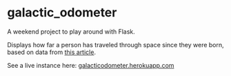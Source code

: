 # galactic_odometer
A weekend project to play around with Flask.

Displays how far a person has traveled through space since they were born, based on data from [this article](http://www.astrosociety.org/edu/publications/tnl/71/howfast.html).

See a live instance here: [galacticodometer.herokuapp.com](https://galacticodometer.herokuapp.com)
